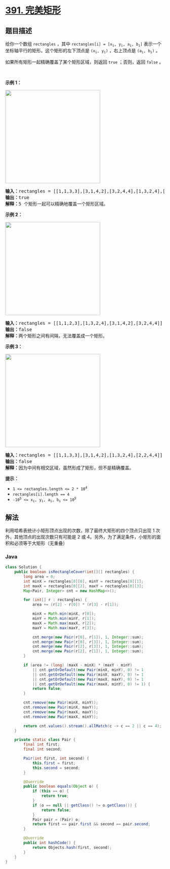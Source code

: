# [391. 完美矩形](https://leetcode.cn/problems/perfect-rectangle)

## 题目描述

<p>给你一个数组 <code>rectangles</code> ，其中 <code>rectangles[i] = [x<sub>i</sub>, y<sub>i</sub>, a<sub>i</sub>, b<sub>i</sub>]</code> 表示一个坐标轴平行的矩形。这个矩形的左下顶点是 <code>(x<sub>i</sub>, y<sub>i</sub>)</code> ，右上顶点是 <code>(a<sub>i</sub>, b<sub>i</sub>)</code> 。</p>

<p>如果所有矩形一起精确覆盖了某个矩形区域，则返回 <code>true</code> ；否则，返回 <code>false</code> 。</p>
&nbsp;

<p><strong>示例 1：</strong></p>
<img alt="" src="https://fastly.jsdelivr.net/gh/doocs/leetcode@main/solution/0300-0399/0391.Perfect%20Rectangle/images/perectrec1-plane.jpg" style="height: 294px; width: 300px;" />
<pre>
<strong>输入：</strong>rectangles = [[1,1,3,3],[3,1,4,2],[3,2,4,4],[1,3,2,4],[2,3,3,4]]
<strong>输出：</strong>true
<strong>解释：</strong>5 个矩形一起可以精确地覆盖一个矩形区域。 
</pre>

<p><strong>示例 2：</strong></p>
<img alt="" src="https://fastly.jsdelivr.net/gh/doocs/leetcode@main/solution/0300-0399/0391.Perfect%20Rectangle/images/perfectrec2-plane.jpg" style="height: 294px; width: 300px;" />
<pre>
<strong>输入：</strong>rectangles = [[1,1,2,3],[1,3,2,4],[3,1,4,2],[3,2,4,4]]
<strong>输出：</strong>false
<strong>解释：</strong>两个矩形之间有间隔，无法覆盖成一个矩形。</pre>

<p><strong>示例 3：</strong></p>
<img alt="" src="https://fastly.jsdelivr.net/gh/doocs/leetcode@main/solution/0300-0399/0391.Perfect%20Rectangle/images/perfecrrec4-plane.jpg" style="height: 294px; width: 300px;" />
<pre>
<strong>输入：</strong>rectangles = [[1,1,3,3],[3,1,4,2],[1,3,2,4],[2,2,4,4]]
<strong>输出：</strong>false
<strong>解释：</strong>因为中间有相交区域，虽然形成了矩形，但不是精确覆盖。</pre>

<p><strong>提示：</strong></p>

<ul>
	<li><code>1 &lt;= rectangles.length &lt;= 2 * 10<sup>4</sup></code></li>
	<li><code>rectangles[i].length == 4</code></li>
	<li><code>-10<sup>5</sup> &lt;= x<sub>i</sub>, y<sub>i</sub>, a<sub>i</sub>, b<sub>i</sub> &lt;= 10<sup>5</sup></code></li>
</ul>

## 解法

利用哈希表统计小矩形顶点出现的次数，除了最终大矩形的四个顶点只出现 1 次外，其他顶点的出现次数只有可能是 2 或 4。另外，为了满足条件，小矩形的面积和必须等于大矩形（无重叠）

### **Java**

```java
class Solution {
    public boolean isRectangleCover(int[][] rectangles) {
        long area = 0;
        int minX = rectangles[0][0], minY = rectangles[0][1];
        int maxX = rectangles[0][2], maxY = rectangles[0][3];
        Map<Pair, Integer> cnt = new HashMap<>();

        for (int[] r : rectangles) {
            area += (r[2] - r[0]) * (r[3] - r[1]);

            minX = Math.min(minX, r[0]);
            minY = Math.min(minY, r[1]);
            maxX = Math.max(maxX, r[2]);
            maxY = Math.max(maxY, r[3]);

            cnt.merge(new Pair(r[0], r[1]), 1, Integer::sum);
            cnt.merge(new Pair(r[0], r[3]), 1, Integer::sum);
            cnt.merge(new Pair(r[2], r[3]), 1, Integer::sum);
            cnt.merge(new Pair(r[2], r[1]), 1, Integer::sum);
        }

        if (area != (long) (maxX - minX) * (maxY - minY)
            || cnt.getOrDefault(new Pair(minX, minY), 0) != 1
            || cnt.getOrDefault(new Pair(minX, maxY), 0) != 1
            || cnt.getOrDefault(new Pair(maxX, maxY), 0) != 1
            || cnt.getOrDefault(new Pair(maxX, minY), 0) != 1) {
            return false;
        }

        cnt.remove(new Pair(minX, minY));
        cnt.remove(new Pair(minX, maxY));
        cnt.remove(new Pair(maxX, maxY));
        cnt.remove(new Pair(maxX, minY));

        return cnt.values().stream().allMatch(c -> c == 2 || c == 4);
    }

    private static class Pair {
        final int first;
        final int second;

        Pair(int first, int second) {
            this.first = first;
            this.second = second;
        }

        @Override
        public boolean equals(Object o) {
            if (this == o) {
                return true;
            }
            if (o == null || getClass() != o.getClass()) {
                return false;
            }
            Pair pair = (Pair) o;
            return first == pair.first && second == pair.second;
        }

        @Override
        public int hashCode() {
            return Objects.hash(first, second);
        }
    }
}
```
